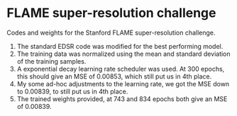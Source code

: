 # FLAME super-resolution challenge
Codes and weights for the Stanford FLAME super-resolution challenge. 
1. The standard EDSR code was modified for the best performing model. 
2. The training data was normalized using the mean and standard deviation of the training samples. 
3. A exponential decay learning rate scheduler was used. At 300 epochs, this should give an MSE of 0.00853, which still put us in 4th place. 
4. My some ad-hoc adjustments to the learning rate, we got the MSE down to 0.00839, to still put us in 4th place.
5. The trained weights provided, at 743 and 834 epochs both give an MSE of 0.00839. 
 

